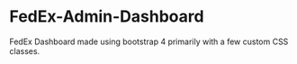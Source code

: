 # FedEx-Admin-Dashboard
FedEx Dashboard made using bootstrap 4 primarily with a few custom CSS classes. 
